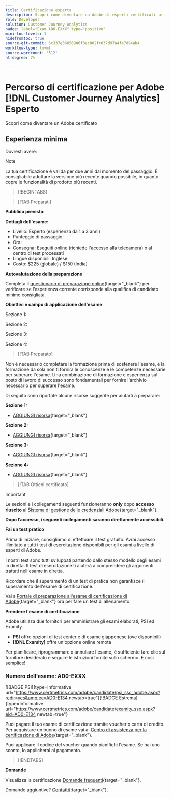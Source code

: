 ```yaml
---
title: Certificazione esperta
description: Scopri come diventare un Adobe di esperti certificati in [!DNL Customer Journey Analytics]
role: Developer
solution: Customer Journey Analytics
badge: label="Exam AD0-EXXX" type="positivo"
mini-toc-levels: 1
hidefromtoc: true
source-git-commit: 6c337e36856986f3ec802fc037d97a4fe7d94ab4
workflow-type: tm+mt
source-wordcount: '512'
ht-degree: 7%

---
```



# Percorso di certificazione per Adobe [!DNL Customer Journey Analytics] Esperto

Scopri come diventare un Adobe certificato

## Esperienza minima

Dovresti avere:

>[!NOTE]
>
>La tua certificazione è valida per due anni dal momento del passaggio. È consigliabile adottare la versione più recente quando possibile, in quanto copre le funzionalità di prodotto più recenti.

>[!BEGINTABS]

>[!TAB Preparati]

**Pubblico previsto:**


**Dettagli dell&#39;esame:**

* Livello: Esperto (esperienza da 1 a 3 anni)
* Punteggio di passaggio:
* Ora:
* Consegna: Eseguiti online (richiede l&#39;accesso alla telecamera) o al centro di test processati
* Lingue disponibili: Inglese
* Costo: $225 (globale) / $150 (India)

**Autovalutazione della preparazione**

Completa il [questionario di preparazione online](https://scorpion.caveon.com/launchpad/ad-q-e129-readiness-questionnaire-for-adobe-aem-assets-developer-professional-exam-copy-9ts38u/ad-q-e116-readiness-questionnaire-for-adobe-aem-developer-expert-exam){target="_blank"} per verificare se l’esperienza corrente corrisponde alla qualifica di candidato minimo consigliata.

**Obiettivi e campo di applicazione dell&#39;esame**

Sezione 1:

Sezione 2:

Sezione 3:

Sezione 4:

>[!TAB Preparato]

Non è necessario completare la formazione prima di sostenere l&#39;esame, e la formazione da sola non ti fornirà le conoscenze e le competenze necessarie per superare l&#39;esame. Una combinazione di formazione e esperienza sul posto di lavoro di successo sono fondamentali per fornire l&#39;archivio necessario per superare l&#39;esame.

Di seguito sono riportate alcune risorse suggerite per aiutarti a preparare:

**Sezione 1:**

* [AGGIUNGI risorsa](https://experienceleague.adobe.com/docs/experience-manager-learn/cloud-service/underlying-technology/introduction-dispatcher.html?lang=it){target="_blank"}

**Sezione 2:**

* [AGGIUNGI risorsa](https://experienceleague.adobe.com/docs/experience-manager-learn/cloud-service/underlying-technology/introduction-dispatcher.html?lang=it){target="_blank"}

**Sezione 3:**

* [AGGIUNGI risorsa](https://experienceleague.adobe.com/docs/experience-manager-learn/cloud-service/underlying-technology/introduction-dispatcher.html?lang=it){target="_blank"}

**Sezione 4:**

* [AGGIUNGI risorsa](https://experienceleague.adobe.com/docs/experience-manager-learn/cloud-service/underlying-technology/introduction-dispatcher.html?lang=it){target="_blank"}

>[!TAB Ottieni certificato]

>[!IMPORTANT]
>
>Le sezioni e i collegamenti seguenti funzioneranno **only**  dopo **accesso riuscito** al [Sistema di gestione delle credenziali Adobe](http://www.certmetrics.com/adobe){target="_blank"}.


**Dopo l’accesso, i seguenti collegamenti saranno direttamente accessibili.**

**Fai un test pratico**

Prima di iniziare, consigliamo di effettuare il test gratuito. Avrai accesso illimitato a tutti i test di esercitazione disponibili per gli esami a livello di esperti di Adobe.

I nostri test sono tutti sviluppati partendo dallo stesso modello degli esami in diretta. Il test di esercitazione ti aiuterà a comprendere gli argomenti trattati nell&#39;esame in diretta.

Ricordare che il superamento di un test di pratica non garantisce il superamento dell&#39;esame di certificazione.

Vai a [Portale di preparazione all&#39;esame di certificazione di Adobe](https://www.certmetrics.com/adobe/candidate/gmetrix_sso.aspx){target="_blank"} ora per fare un test di allenamento.

**Prendere l&#39;esame di certificazione**

Adobe utilizza due fornitori per amministrare gli esami elaborati, PSI ed Examity.

* **PSI** offre opzioni di test center e di esame giapponese (ove disponibili)
* **[!DNL Examity]** offre un&#39;opzione online remota

Per pianificare, riprogrammare o annullare l&#39;esame, è sufficiente fare clic sul fornitore desiderato e seguire le istruzioni fornite sullo schermo. È così semplice!

### Numero dell&#39;esame: AD0-EXXX

[!BADGE PSI]{type=Informative url="https://www.certmetrics.com/adobe/candidate/psi_sso_adobe.aspx?redir=yes&amp;ec=AD0-E134 newtab=true"}[!BADGE Estrema]{type=Informative url="https://www.certmetrics.com/adobe/candidate/examity_sso.aspx?eid=AD0-E134 newtab=true"}

Puoi pagare il tuo esame di certificazione tramite voucher o carta di credito. Per acquistare un buono di esame vai a: [Centro di assistenza per la certificazione di Adobe](https://market.xvoucher.com/adobe/global){target="_blank"}.

Puoi applicare il codice del voucher quando pianifichi l&#39;esame. Se hai uno sconto, lo applicherai al pagamento.

>[!ENDTABS]

**Domande**

Visualizza la certificazione [Domande frequenti](https://experienceleague.adobe.com/docs/certification/certification/faq.html?lang=en){target="_blank"}.

Domande aggiuntive? [Contatti](mailto:certif@adobe.com){:target=&quot;_blank&quot;}.
